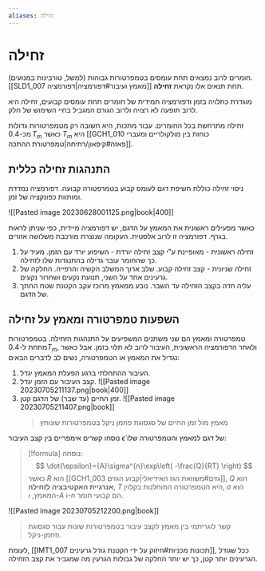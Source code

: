 ```yaml
---
aliases: זחילה
---
```


# זחילה

חומרים לרוב נמצאים תחת עומסים בטמפרטורות גבוהות (למשל, טורבינות במנועים). [[SLD1_007 מאמץ ועיבור#דפורמציה|דפורמציה]] תחת תנאים אלו נקראת **זחילה**.

מוגדרת כתלויה בזמן ודפורמציה תמידית של חומרים תחת עומסים קבועים, זחילה היא לרוב תופעה לא רצויה ולרוב הגורם המגביל בחיי השימוש של חלק.

זחילה מתרחשת בכל החומרים. עבור מתכות, היא חשובה רק מטמפרטורות גדולות מכ-$0.4\,T_{m}$ כאשר $T_{m}$ היא [[GCH1_010 כוחות בין מולקולריים ומעברי פאזה#קיפאון/רתיחה|טמפרטורת ההתכה]].

## התנהגות זחילה כללית
ניסוי זחילה כוללת חשיפת דגם לעומס קבוע בטמרפטורה קבועה. דפורמציה נמדדת ומותוות כפונקציה של זמן.

![[Pasted image 20230628001125.png|book|400]]

כאשר מפעילים ראשונית את המאמץ על הדגם, יש דפורמציה מיידית, כפי שניתן לראות בגרף. דפורמציה זו לרוב אלסטית. העקומה שנוצרת מורכבת משלושה אזורים.

1. זחילה ראשונית - מאופיינת ע"י קצב זחילה יורדת - השיפוע יורד עם הזמן. מעיד על כך שהחומר עובר גדילה בהתנגדות שלו לזחילה.
2. זחילה שניונית - קצב זחילה קבוע. שלב ארוך המשלב הקשיה והרפייה. החלקה של גרעינים אחד על השני, תנועת נקעים ושחרור נקעים.
3. עליה חדה בקצב הזחילה עד השבר. נובע ממאמץ מרוכז עקב הקטנת שטח החתך של הדגם.

## השפעות טמפרטורה ומאמץ על זחילה

טמפרטורה ומאמץ הם שני משתנים המשפיעים על התנהגות הזחילה.
בטמפרטורות מתחת ל-$0.4T_{m}$, ולאחר הדפורמציה הראשונית, העיבור לרוב לא תלוי בזמן. אבל כאשר נגדיל את המאמץ או הטמפרטורה, נשים לב לדברים הבאים:
1. העיבור ההתחלתי ברגע הפעלת המאמץ יגדל.
2. קצב העיבור עם הזמן יגדל.
	![[Pasted image 20230705211137.png|book|400]]
3. זמן החיים (עד שבר) של הדגם קטן.
	![[Pasted image 20230705211407.png|book]]
	> מאמץ מול זמן החיים של סגסוגת פחמן ניקל בטמפרטורות שונותץ

נוסחו קשרים אימפריים בין קצב העיבור $\dot{\epsilon}$ של דגם למאמץ והטמפרטורה שלו:

>[!formula] נוסחה: 
 >$$
> \dot{\epsilon}={A}\sigma^{n}\exp\left( -\frac{Q}{RT} \right)
> $$
 >כאשר $R$ הוא [[GCH1_003 גזים#משוואת הגז האידיאלי|קבוע הגזים]], $Q$ הוא **אנרגיית האקטיבציה לזחילה**, $T$ היא הטמפרטורה המוחלטת בקלוין, $\sigma$ הוא המאמץ, ו-$A$ ו-$n$ הם קבועי חומר.
 
 ![[Pasted image 20230705212200.png|book]]
 > קשר לוגריתמי בין מאמץ לקצב עיבור בטמפרטורות שונות עבור סגסוגת פחמן-ניקל.
 
לעומת, [[IMT1_007 תכונות מכניות#חיזוק על ידי הקטנת גודל גרעינים]], ככל שגודל הגרעינים יותר קטן, כך יש יותר החלקה של גבולות הגרעין מה שמגביר את קצב הזחילה.